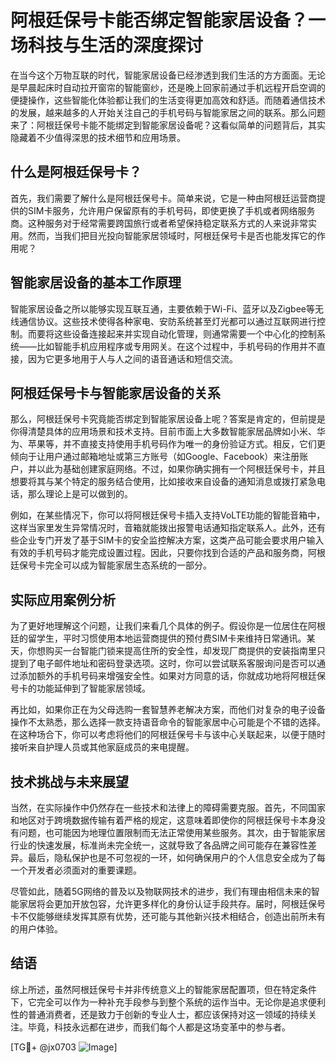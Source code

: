# 阿根廷保号卡能否绑定智能家居设备？一场科技与生活的深度探讨

在当今这个万物互联的时代，智能家居设备已经渗透到我们生活的方方面面。无论是早晨起床时自动拉开窗帘的智能窗纱，还是晚上回家前通过手机远程开启空调的便捷操作，这些智能化体验都让我们的生活变得更加高效和舒适。而随着通信技术的发展，越来越多的人开始关注自己的手机号码与智能家居之间的联系。那么问题来了：阿根廷保号卡能不能绑定到智能家居设备呢？这看似简单的问题背后，其实隐藏着不少值得深思的技术细节和应用场景。

## 什么是阿根廷保号卡？

首先，我们需要了解什么是阿根廷保号卡。简单来说，它是一种由阿根廷运营商提供的SIM卡服务，允许用户保留原有的手机号码，即使更换了手机或者网络服务商。这种服务对于经常需要跨国旅行或者希望保持稳定联系方式的人来说非常实用。然而，当我们把目光投向智能家居领域时，阿根廷保号卡是否也能发挥它的作用呢？

## 智能家居设备的基本工作原理

智能家居设备之所以能够实现互联互通，主要依赖于Wi-Fi、蓝牙以及Zigbee等无线通信协议。这些技术使得各种家电、安防系统甚至灯光都可以通过互联网进行控制。而要将这些设备连接起来并实现自动化管理，则通常需要一个中心化的控制系统——比如智能手机应用程序或专用网关。在这个过程中，手机号码的作用并不直接，因为它更多地用于人与人之间的语音通话和短信交流。

## 阿根廷保号卡与智能家居设备的关系

那么，阿根廷保号卡究竟能否绑定到智能家居设备上呢？答案是肯定的，但前提是你得清楚具体的应用场景和技术支持。目前市面上大多数智能家居品牌如小米、华为、苹果等，并不直接支持使用手机号码作为唯一的身份验证方式。相反，它们更倾向于让用户通过邮箱地址或第三方账号（如Google、Facebook）来注册账户，并以此为基础创建家庭网络。不过，如果你确实拥有一个阿根廷保号卡，并且想要将其与某个特定的服务结合使用，比如接收来自设备的通知消息或拨打紧急电话，那么理论上是可以做到的。

例如，在某些情况下，你可以将阿根廷保号卡插入支持VoLTE功能的智能音箱中，这样当家里发生异常情况时，音箱就能拨出报警电话通知指定联系人。此外，还有些企业专门开发了基于SIM卡的安全监控解决方案，这类产品可能会要求用户输入有效的手机号码才能完成设置过程。因此，只要你找到合适的产品和服务商，阿根廷保号卡完全可以成为智能家居生态系统的一部分。

## 实际应用案例分析

为了更好地理解这个问题，让我们来看几个具体的例子。假设你是一位居住在阿根廷的留学生，平时习惯使用本地运营商提供的预付费SIM卡来维持日常通讯。某天，你想购买一台智能门锁来提高住所的安全性，却发现厂商提供的安装指南里只提到了电子邮件地址和密码登录选项。这时，你可以尝试联系客服询问是否可以通过添加额外的手机号码来增强安全性。如果对方同意的话，你就成功地将阿根廷保号卡的功能延伸到了智能家居领域。

再比如，如果你正在为父母选购一套智慧养老解决方案，而他们对复杂的电子设备操作不太熟悉，那么选择一款支持语音命令的智能家居中心可能是个不错的选择。在这种场合下，你可以考虑将他们的阿根廷保号卡与该中心关联起来，以便于随时接听来自护理人员或其他家庭成员的来电提醒。

## 技术挑战与未来展望

当然，在实际操作中仍然存在一些技术和法律上的障碍需要克服。首先，不同国家和地区对于跨境数据传输有着严格的规定，这意味着即使你的阿根廷保号卡本身没有问题，也可能因为地理位置限制而无法正常使用某些服务。其次，由于智能家居行业的快速发展，标准尚未完全统一，这就导致了各品牌之间可能存在兼容性差异。最后，隐私保护也是不可忽视的一环，如何确保用户的个人信息安全成为了每一个开发者必须面对的重要课题。

尽管如此，随着5G网络的普及以及物联网技术的进步，我们有理由相信未来的智能家居将会更加开放包容，允许更多样化的身份认证手段共存。届时，阿根廷保号卡不仅能够继续发挥其原有优势，还可能与其他新兴技术相结合，创造出前所未有的用户体验。

## 结语

综上所述，虽然阿根廷保号卡并非传统意义上的智能家居配置项，但在特定条件下，它完全可以作为一种补充手段参与到整个系统的运作当中。无论你是追求便利性的普通消费者，还是致力于创新的专业人士，都应该保持对这一领域的持续关注。毕竟，科技永远都在进步，而我们每个人都是这场变革中的参与者。

[TG💪+ @jx0703 ![Image](https://github.com/user-attachments/assets/dbca1d08-cadb-493c-b0ec-ad6f7a83f270)]